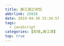 ```yaml
---
title: 画江湖之闭包
abbrlink: 25018
date: 2019-04-30 15:34:57
tags:
  - javaScript
categories: [前端,画江湖]
top: true
---
```



